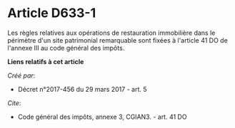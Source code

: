 # Article D633-1

Les règles relatives aux opérations de restauration immobilière dans le périmètre d'un site patrimonial remarquable sont
fixées à l'article 41 DO de l'annexe III au code général des impôts.

**Liens relatifs à cet article**

_Créé par_:

  - Décret n°2017-456 du 29 mars 2017 - art. 5

_Cite_:

  - Code général des impôts, annexe 3, CGIAN3. - art. 41 DO
